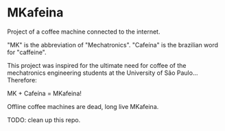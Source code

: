 # MKafeina
Project of a coffee machine connected to the internet.

"MK" is the abbreviation of "Mechatronics".
"Cafeína" is the brazilian word for "caffeine".

This project was inspired for the ultimate need for coffee of the mechatronics engineering students at the University of São Paulo... Therefore:

MK + Cafeína = MKafeina!

Offline coffee machines are dead, long live MKafeina.

TODO: clean up this repo.
